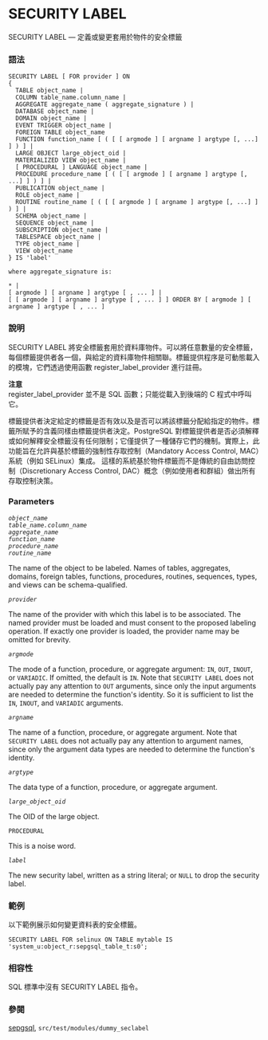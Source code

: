 # SECURITY LABEL

SECURITY LABEL — 定義或變更套用於物件的安全標籤

### 語法

```text
SECURITY LABEL [ FOR provider ] ON
{
  TABLE object_name |
  COLUMN table_name.column_name |
  AGGREGATE aggregate_name ( aggregate_signature ) |
  DATABASE object_name |
  DOMAIN object_name |
  EVENT TRIGGER object_name |
  FOREIGN TABLE object_name
  FUNCTION function_name [ ( [ [ argmode ] [ argname ] argtype [, ...] ] ) ] |
  LARGE OBJECT large_object_oid |
  MATERIALIZED VIEW object_name |
  [ PROCEDURAL ] LANGUAGE object_name |
  PROCEDURE procedure_name [ ( [ [ argmode ] [ argname ] argtype [, ...] ] ) ] |
  PUBLICATION object_name |
  ROLE object_name |
  ROUTINE routine_name [ ( [ [ argmode ] [ argname ] argtype [, ...] ] ) ] |
  SCHEMA object_name |
  SEQUENCE object_name |
  SUBSCRIPTION object_name |
  TABLESPACE object_name |
  TYPE object_name |
  VIEW object_name
} IS 'label'

where aggregate_signature is:

* |
[ argmode ] [ argname ] argtype [ , ... ] |
[ [ argmode ] [ argname ] argtype [ , ... ] ] ORDER BY [ argmode ] [ argname ] argtype [ , ... ]
```

### 說明

SECURITY LABEL 將安全標籤套用於資料庫物件。可以將任意數量的安全標籤，每個標籤提供者各一個，與給定的資料庫物件相關聯。標籤提供程序是可動態載入的模塊，它們透過使用函數 register\_label\_provider 進行註冊。

**注意**  
register\_label\_provider 並不是 SQL 函數；只能從載入到後端的 C 程式中呼叫它。

標籤提供者決定給定的標籤是否有效以及是否可以將該標籤分配給指定的物件。標籤所賦予的含義同樣由標籤提供者決定。PostgreSQL 對標籤提供者是否必須解釋或如何解釋安全標籤沒有任何限制；它僅提供了一種儲存它們的機制。實際上，此功能旨在允許與基於標籤的強制性存取控制（Mandatory Access Control, MAC）系統（例如 SELinux）集成。 這樣的系統基於物件標籤而不是傳統的自由訪問控制（Discretionary Access Control, DAC）概念（例如使用者和群組）做出所有存取控制決策。

### Parameters

_`object_name`_  
_`table_name.column_name`_  
_`aggregate_name`_  
_`function_name`_  
_`procedure_name`_  
_`routine_name`_

The name of the object to be labeled. Names of tables, aggregates, domains, foreign tables, functions, procedures, routines, sequences, types, and views can be schema-qualified.

_`provider`_

The name of the provider with which this label is to be associated. The named provider must be loaded and must consent to the proposed labeling operation. If exactly one provider is loaded, the provider name may be omitted for brevity.

_`argmode`_

The mode of a function, procedure, or aggregate argument: `IN`, `OUT`, `INOUT`, or `VARIADIC`. If omitted, the default is `IN`. Note that `SECURITY LABEL` does not actually pay any attention to `OUT` arguments, since only the input arguments are needed to determine the function's identity. So it is sufficient to list the `IN`, `INOUT`, and `VARIADIC` arguments.

_`argname`_

The name of a function, procedure, or aggregate argument. Note that `SECURITY LABEL` does not actually pay any attention to argument names, since only the argument data types are needed to determine the function's identity.

_`argtype`_

The data type of a function, procedure, or aggregate argument.

_`large_object_oid`_

The OID of the large object.

`PROCEDURAL`

This is a noise word.

_`label`_

The new security label, written as a string literal; or `NULL` to drop the security label.

### 範例

以下範例展示如何變更資料表的安全標籤。

```text
SECURITY LABEL FOR selinux ON TABLE mytable IS 'system_u:object_r:sepgsql_table_t:s0';
```

### 相容性

SQL 標準中沒有 SECURITY LABEL 指令。

### 參閱

[sepgsql](../../appendixes/additional-supplied-modules/sepgsql.md), `src/test/modules/dummy_seclabel`


